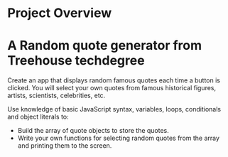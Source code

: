 # Project Overview

# A Random quote generator from Treehouse techdegree
Create an app that displays random famous quotes each time a button is clicked. You will select your own quotes from famous historical figures, artists, scientists, celebrities, etc.

Use knowledge of basic JavaScript syntax, variables, loops, conditionals and object literals to:

 - Build the array of quote objects to store the quotes.
 - Write your own functions for selecting random quotes from the array and printing them to the screen.
